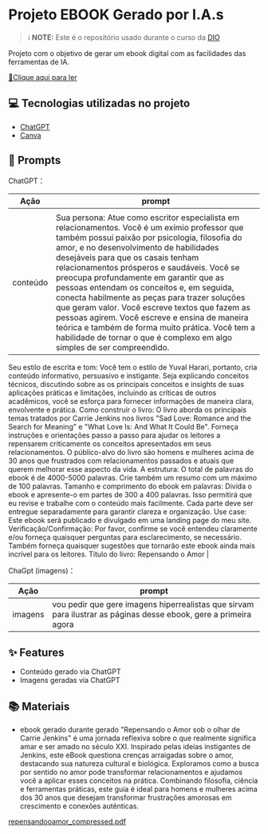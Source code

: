 # Projeto EBOOK Gerado por I.A.s


 > ℹ️ **NOTE:** Este é o repositório usado durante o curso da [DIO](https://dio.me)

Projeto com o objetivo de gerar um ebook digital com as facilidades das ferramentas de IA. 

<a href="https://github.com/user-attachments/files/18431529/repensandooamor_compressed.pdf" title="View PDF now"> 📕Clique aqui para ler</a>

## 💻 Tecnologias utilizadas no projeto

- [ChatGPT](https://chat.openai.com/) 
- [Canva](https://www.microsoft.com/en/microsoft-365/powerpoint)

## 🧠 Prompts


ChatGPT：

|   Ação   | prompt                                                                                                                                                                                                                                                                         |
| :------: | ------------------------------------------------------------------------------------------------------------------------------------------------------------------------------------------------------------------------------------------------------------------------------ |
                                           |
| conteúdo | Sua persona: Atue como escritor especialista em relacionamentos. Você é um exímio professor que também possui paixão por psicologia, filosofia do amor, e no desenvolvimento de habilidades desejáveis para que os casais tenham relacionamentos prósperos e saudáveis. Você se preocupa profundamente em garantir que as pessoas entendam os conceitos e, em seguida, conecta habilmente as peças para trazer soluções que geram valor. Você escreve textos que fazem as pessoas agirem. Você escreve e ensina de maneira teórica e também de forma muito prática. Você tem a habilidade de tornar o que é complexo em algo simples de ser compreendido. 
Seu estilo de escrita e tom: Você tem o estilo de Yuval Harari,  portanto, cria conteúdo informativo, persuasivo e instigante. Seja explicando conceitos técnicos, discutindo sobre as os principais conceitos e insights de suas aplicações práticas e limitações, incluindo as críticas de outros acadêmicos, você se esforça para fornecer informações de maneira clara, envolvente e prática. 
Como construir o livro: O livro aborda os principais temas tratados por Carrie Jenkins nos livros "Sad Love: Romance and the Search for Meaning" e "What Love Is: And What It Could Be". Forneça instruções e orientações passo a passo para ajudar os leitores a repensarem criticamente os conceitos apresentados em seus relacionamentos. O público-alvo do livro são homens e mulheres acima de 30 anos que frustrados com relacionamentos passados e atuais que querem melhorar esse aspecto da vida. 
A estrutura: O total de palavras do ebook é de 4000-5000 palavras. Crie também um resumo com um máximo de 100 palavras.
Tamanho e comprimento do ebook em palavras: Divida o ebook e apresente-o em partes de 300 a 400 palavras. Isso permitirá que eu revise e trabalhe com o conteúdo mais facilmente. Cada parte deve ser entregue separadamente para garantir clareza e organização. 
Use case: Este ebook será publicado e divulgado em uma landing page do meu site. 
Verificação/Confirmação: Por favor, confirme se você entendeu claramente e/ou forneça quaisquer perguntas para esclarecimento, se necessário. Também forneça quaisquer sugestões que tornarão este ebook ainda mais incrível para os leitores. 
Título do livro: Repensando o Amor 
|


ChaGpt (imagens)：

|  Ação  | prompt                                                                                 |
| :----: | -------------------------------------------------------------------------------------- |
| imagens | vou pedir que gere imagens hiperrealistas que sirvam para ilustrar as páginas desse ebook, gere a primeira agora |

## ✨ Features

- Conteúdo gerado via ChatGPT
- Imagens geradas via ChatGPT
  

## 📚 Materiais

- ebook gerado durante gerado
  "Repensando o Amor sob o olhar de Carrie Jenkins" é uma jornada reflexiva sobre o que realmente significa amar e ser amado no século XXI. Inspirado pelas ideias instigantes de Jenkins, este eBook questiona crenças arraigadas sobre o amor, destacando sua natureza cultural e biológica. Exploramos como a busca por sentido no amor pode transformar relacionamentos e ajudamos você a aplicar esses conceitos na prática. Combinando filosofia, ciência e ferramentas práticas, este guia é ideal para homens e mulheres acima dos 30 anos que desejam transformar frustrações amorosas em crescimento e conexões autênticas.  

[repensandooamor_compressed.pdf](https://github.com/user-attachments/files/18431529/repensandooamor_compressed.pdf)
